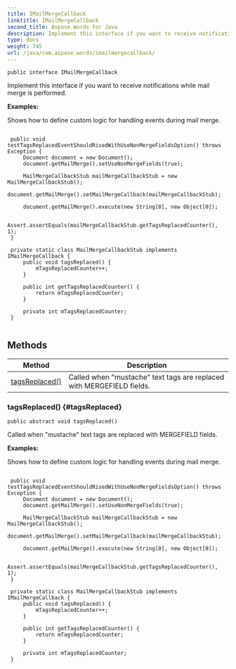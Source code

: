 ```yaml
---
title: IMailMergeCallback
linktitle: IMailMergeCallback
second_title: Aspose.Words for Java
description: Implement this interface if you want to receive notifications while mail merge is performed in Java.
type: docs
weight: 745
url: /java/com.aspose.words/imailmergecallback/
---
```

```
public interface IMailMergeCallback
```

Implement this interface if you want to receive notifications while mail merge is performed.

 **Examples:** 

Shows how to define custom logic for handling events during mail merge.

```

 public void testTagsReplacedEventShouldRisedWithUseNonMergeFieldsOption() throws Exception {
     Document document = new Document();
     document.getMailMerge().setUseNonMergeFields(true);

     MailMergeCallbackStub mailMergeCallbackStub = new MailMergeCallbackStub();
     document.getMailMerge().setMailMergeCallback(mailMergeCallbackStub);

     document.getMailMerge().execute(new String[0], new Object[0]);

     Assert.assertEquals(mailMergeCallbackStub.getTagsReplacedCounter(), 1);
 }

 private static class MailMergeCallbackStub implements IMailMergeCallback {
     public void tagsReplaced() {
         mTagsReplacedCounter++;
     }

     public int getTagsReplacedCounter() {
         return mTagsReplacedCounter;
     }

     private int mTagsReplacedCounter;
 }
 
```
## Methods

| Method | Description |
| --- | --- |
| [tagsReplaced()](#tagsReplaced) | Called when "mustache" text tags are replaced with MERGEFIELD fields. |
### tagsReplaced() {#tagsReplaced}
```
public abstract void tagsReplaced()
```


Called when "mustache" text tags are replaced with MERGEFIELD fields.

 **Examples:** 

Shows how to define custom logic for handling events during mail merge.

```

 public void testTagsReplacedEventShouldRisedWithUseNonMergeFieldsOption() throws Exception {
     Document document = new Document();
     document.getMailMerge().setUseNonMergeFields(true);

     MailMergeCallbackStub mailMergeCallbackStub = new MailMergeCallbackStub();
     document.getMailMerge().setMailMergeCallback(mailMergeCallbackStub);

     document.getMailMerge().execute(new String[0], new Object[0]);

     Assert.assertEquals(mailMergeCallbackStub.getTagsReplacedCounter(), 1);
 }

 private static class MailMergeCallbackStub implements IMailMergeCallback {
     public void tagsReplaced() {
         mTagsReplacedCounter++;
     }

     public int getTagsReplacedCounter() {
         return mTagsReplacedCounter;
     }

     private int mTagsReplacedCounter;
 }
 
```

